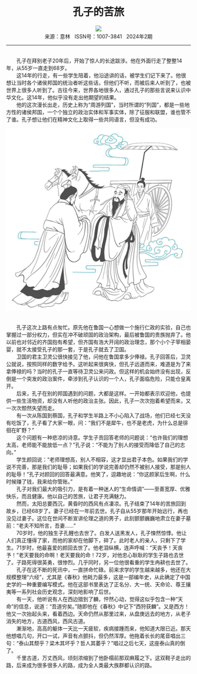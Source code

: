 # <center>孔子的苦旅</center>

<div align=center><img src="https://raw.githubusercontent.com/leaguecn/magazines/main/img_authors/%d7%f7%d5%df%a3%ba%c0%ee%bb%db.jpg"></div>

<center>来源：意林   ISSN号：1007-3841   2024年2期</center>

* * *

<br>　　孔子在拜别老子20年后，开始了惊人的长途跋涉。他在外面行走了整整14年，从55岁一直走到68岁。  
　　这14年的行走，有一些学生陪着，他沿途讲的话，被学生们记下来了。他很想让当时各个诸侯邦国的统治者听这些话，但他们不听，而被后来人听到了，也被世界上很多人听到了。古往今来，世界各地很多人，通过孔子的那些言说来认识中华文化。这14年，他似乎没有走出他期望的结果。  
　　他的这次漫长出走，历史上称为“周游列国”，当时所谓的“列国”，都是一些地方性的诸侯邦国，一个个独立的政治实体和军事实体，除了征服和联盟，谁也管不了谁。孔子想让他们在精神文化上取得一些共同语言，但没有成功。

![](https://raw.githubusercontent.com/leaguecn/magazines/main/img/yili20240206-1-l.jpg)

  
<br>　　孔子这次上路有点匆忙。原先他在鲁国一心想做一个施行仁政的实验，自己也掌握过一部分权力，但实在冲不破顽固的政治架构，最后被鲁国的贵族抛弃了。他以前也对邻近的齐国抱有希望，但齐国有浩大开阔的政治理念，那个小个子宰相晏婴，就不太接受孔子的那一套，于是孔子就去了卫国。  
　　卫国的君主卫灵公很快接见了他，问他在鲁国拿多少俸禄。孔子回答后，卫灵公就说，按照同样的数字给予。这听起来很爽快，但孔子远道而来，难道是为了来拿俸禄的吗？当时的孔子一直等待卫灵公来问政。但这样的机会始终没有出现，反倒是一个突发的政治案件，牵涉到孔子认识的一个人，孔子面临危险，只能仓皇离开。  
　　后来，孔子在别的邦国遇到的问题，大都是这样。一开始都表示欢迎他，也提供一些生活物资，却没有人听他的政治主张。因此，孔子一次次抱着希望而来，又一次次颓然失望而走。  
　　有一次从陈国到蔡国，孔子和学生半路上不小心陷入了战场，他们已经七天没有吃饭了，孔子看了大家一眼，问：“我们不是犀牛，也不是老虎，为什么总是徘徊在旷野？”  
　　这个问题有一种悲凉的诗意。学生子贡回答老师的问题说：“也许我们的理想太高，老师能不能放低一点？”孔子说：“不能为了别人的接受而降低了自己的志向。”  
　　学生颜回说：“老师理想高，别人不相容，这才显出君子本色。如果我们的学说不完善，那是我们的耻辱；如果我们的学说完善却仍然不被别人接受，那是别人的耻辱！”孔子对颜回的回答最满意。他笑了，逗趣地说：“你这颜家后生啊，什么时候赚了钱，我来给你管账。”  
　　孔子对我们最大的吸引力，是有着一种迷人的“生命情调”——至善宽厚、优雅快乐，而且健康。他以自己的苦旅，让君子充满魅力。  
　　然而，太阳总要西沉，黄昏时的西风有点凄凉。孔子结束了14年的苦旅回到故乡，已经68岁了。妻子已经在一年前去世。孔子自从55岁那年开始远行，再也没见过妻子。这位在世间不断宣讲伦理之道的男子，此刻颤颤巍巍地肃立在妻子墓前：“老夫不知所言，吾妻……”  
　　70岁时，他的独生子孔鲤也去世了。白发人送黑发人，孔子悚然惊悸。他让人们真正懂得了家，而他的家却在他脚下，碎了。此时老人的亲人，只剩下了学生。71岁时，他最喜爱的颜回去世了。他老泪纵横，连声呼喊：“天丧予！天丧予！”老天要我的命啊！老天要我的命！72岁，对他忠心耿耿的学生子路也去世了。子路死得很英勇，很惨烈。几乎同时，另一位他很看重的学生冉耕也去世了。  
　　孔子在这不断的死讯中，一直拼命忙碌。前来求学的学生越来越多，他还在大规模整理“六经”，尤其是《春秋》他耗力最多，这是一部编年史，从此确定了中国史学的一种重要编写模式。他在这部书里表达了正名分、大一统、天命论、尊王攘夷等一系列社会历史观念，深刻地影响了后世。  
　　有一天，他听说有人在西边猎到了麟，怦然心动，觉得这似乎包含一种“天命”的信息，说道：“吾道穷矣。”随即他在《春秋》中记下“西狩获麟”。又是西方！他又一次抬起头来，看着西边。天命仍然从那里过来，从盘庚远去的地方，从老子消失的地方，古道西风，西风古道。  
　　漸渐地，高高的躯体一天比一天疲软，疾病接踵而来，他知道大限已近。那天他想唱几句，开口一试，声音有点颤抖，但仍然浑厚。他拖着长长的尾音唱出三句：“泰山其颓乎？梁木其坏乎？哲人其萎乎？”唱过之后七天，这座泰山真的倒了。  
　　千里古道，万丈西风，顷刻浓缩到了他卧榻前那双麻履之下。这双鞋子走出的路，后来成为很多很多人的路，成为全人类最大族群都认识的路。
